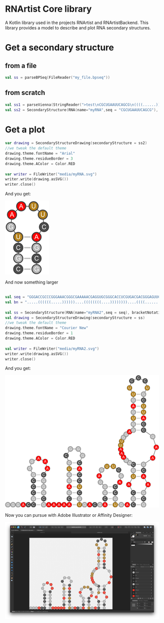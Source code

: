 RNArtist Core library
=====================

A Kotlin library used in the projects RNArtist and RNArtistBackend. This library provides a model to describe and plot RNA secondary structures.

# Get a secondary structure
## from a file
```kotlin
val ss = parseBPSeq(FileReader("my_file.bpseq"))
```
## from scratch
```kotlin
val ss1 = parseVienna(StringReader(">test\nCGCUGAAUUCAGCG\n((((......))))"))
val ss2 = SecondaryStructure(RNA(name="myRNA",seq = "CGCUGAAUUCAGCG"), bracketNotation = "((((......))))")
```

# Get a plot
```kotlin
var drawing = SecondaryStructureDrawing(secondaryStructure = ss2)
//we tweak the default theme
drawing.theme.fontName = "Arial"
drawing.theme.residueBorder = 3
drawing.theme.AColor = Color.RED

var writer = FileWriter("media/myRNA.svg")
writer.write(drawing.asSVG())
writer.close()
```
And you get:

![myRNA capture](media/myRNA.png)

And now something larger
```kotlin

val seq = "GGGACCGCCCGGGAAACGGGCGAAAAACGAGGUGCGGGCACCUCGUGACGACGGGAGUUCGACCGUGACGCAUGCGGAAAUUGGAGGUGAGUUCCCUGCUUACCGAAGCAAGCG"
val bn = ".....((((((.....))))))....((((((((....))))))))....((((........))))..(((.(((..........(((((((.....)))))))...))).)))"

val ss = SecondaryStructure(RNA(name="myRNA2",seq = seq), bracketNotation = bn)
val drawing = SecondaryStructureDrawing(secondaryStructure = ss)
//we tweak the default theme
drawing.theme.fontName = "Courier New"
drawing.theme.residueBorder = 1
drawing.theme.AColor = Color.RED

val writer = FileWriter("media/myRNA2.svg")
writer.write(drawing.asSVG())
writer.close()
```
And you get:

![myRNA2 capture](media/myRNA2.png)

Now you can pursue with Adobe Illustrator or Affinity Designer:

![Affinity Designer capture](media/AffinityDesigner.png)